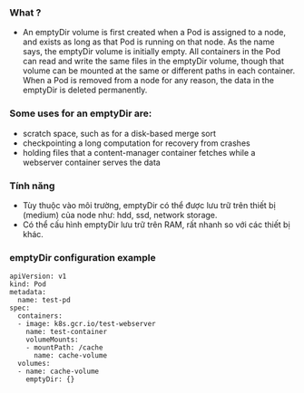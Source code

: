 ### What ?
- An emptyDir volume is first created when a Pod is assigned to a node, and exists as long as that Pod is running on that node. As the name says, the emptyDir volume is initially empty. All containers in the Pod can read and write the same files in the emptyDir volume, though that volume can be mounted at the same or different paths in each container. When a Pod is removed from a node for any reason, the data in the emptyDir is deleted permanently.

### Some uses for an emptyDir are:
- scratch space, such as for a disk-based merge sort
- checkpointing a long computation for recovery from crashes
- holding files that a content-manager container fetches while a webserver container serves the data


### Tính năng
- Tùy thuộc vào môi trường, emptyDir có thể được lưu trữ trên thiết bị (medium) của node như: hdd, ssd, network storage.
- Có thể cấu hình emptyDir lưu trữ trên RAM, rất nhanh so với các thiết bị khác.

### emptyDir configuration example
```
apiVersion: v1
kind: Pod
metadata:
  name: test-pd
spec:
  containers:
  - image: k8s.gcr.io/test-webserver
    name: test-container
    volumeMounts:
    - mountPath: /cache
      name: cache-volume
  volumes:
  - name: cache-volume
    emptyDir: {}
```